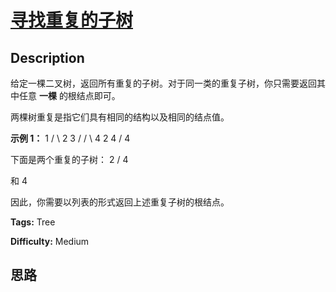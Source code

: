 # [寻找重复的子树][title]

## Description

给定一棵二叉树，返回所有重复的子树。对于同一类的重复子树，你只需要返回其中任意 **一棵** 的根结点即可。

两棵树重复是指它们具有相同的结构以及相同的结点值。

**示例 1：**
                    1           / \          2   3         /   / \        4   2   4           /          4    

下面是两个重复的子树：
                  2         /        4    

和
                4    

因此，你需要以列表的形式返回上述重复子树的根结点。


**Tags:** Tree

**Difficulty:** Medium

## 思路

[title]: https://leetcode-cn.com/problems/find-duplicate-subtrees
